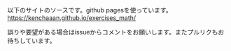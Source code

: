 以下のサイトのソースです。github pagesを使っています。
https://kenchaaan.github.io/exercises_math/

誤りや要望がある場合はissueからコメントをお願いします。またプルリクもお待ちしています。